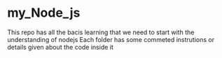 # my_Node_js
This repo has all the bacis learning that we need to start with the understanding of nodejs
Each folder has some commeted instrutions or details given about the code inside it
